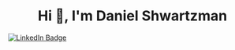 <h1 align="center">Hi 👋, I'm Daniel Shwartzman</h1>


  <div id="badges">
  <a href="https://www.linkedin.com/in/daniel-shwartzman/">
    <img src="https://img.shields.io/badge/LinkedIn-blue?style=for-the-badge&logo=linkedin&logoColor=white" alt="LinkedIn Badge" align="center"/>
  </a>
</div>

